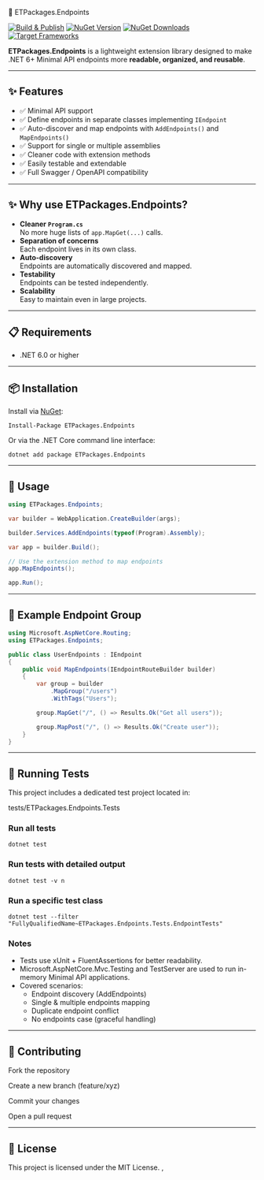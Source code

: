 ﻿﻿📌 ETPackages.Endpoints

[![Build & Publish](https://github.com/ET-NuGet-Packages/ETPackages.Endpoints/actions/workflows/nuget-publish.yml/badge.svg)](https://github.com/ET-NuGet-Packages/ETPackages.Endpoints/actions)
[![NuGet Version](https://img.shields.io/nuget/v/ETPackages.Endpoints.svg?logo=nuget)](https://www.nuget.org/packages/ETPackages.Endpoints/)
[![NuGet Downloads](https://img.shields.io/nuget/dt/ETPackages.Endpoints.svg)](https://www.nuget.org/packages/ETPackages.Endpoints/)
[![Target Frameworks](https://img.shields.io/badge/.NET-6%20%7C%207%20%7C%208%20%7C%209-blue?logo=dotnet)](https://dotnet.microsoft.com/)

**ETPackages.Endpoints** is a lightweight extension library designed to make .NET 6+ Minimal API endpoints more **readable, organized, and reusable**.

---

## ✨ Features
- ✅ Minimal API support  
- ✅ Define endpoints in separate classes implementing `IEndpoint`
- ✅ Auto-discover and map endpoints with `AddEndpoints()` and `MapEndpoints()`
- ✅ Support for single or multiple assemblies
- ✅ Cleaner code with extension methods  
- ✅ Easily testable and extendable
- ✅ Full Swagger / OpenAPI compatibility

---

## ✨ Why use ETPackages.Endpoints?

- **Cleaner `Program.cs`**  
  No more huge lists of `app.MapGet(...)` calls.
- **Separation of concerns**  
  Each endpoint lives in its own class.
- **Auto-discovery**  
  Endpoints are automatically discovered and mapped.
- **Testability**  
  Endpoints can be tested independently.
- **Scalability**  
  Easy to maintain even in large projects.

---

## 📋 Requirements

- .NET 6.0 or higher  

---

## 📦 Installation

Install via [NuGet](https://www.nuget.org/packages/ETPackages.Endpoints):

```dash
Install-Package ETPackages.Endpoints
```

Or via the .NET Core command line interface:

```dash
dotnet add package ETPackages.Endpoints
```

---

## 🚀 Usage

```csharp
using ETPackages.Endpoints;

var builder = WebApplication.CreateBuilder(args);

builder.Services.AddEndpoints(typeof(Program).Assembly);

var app = builder.Build();

// Use the extension method to map endpoints
app.MapEndpoints();

app.Run();

```

---

## 📂 Example Endpoint Group

```csharp
using Microsoft.AspNetCore.Routing;
using ETPackages.Endpoints;

public class UserEndpoints : IEndpoint
{
    public void MapEndpoints(IEndpointRouteBuilder builder)
    {
        var group = builder
            .MapGroup("/users")
            .WithTags("Users");

        group.MapGet("/", () => Results.Ok("Get all users"));

        group.MapPost("/", () => Results.Ok("Create user"));
    }
}

```

---

## 🧪 Running Tests

This project includes a dedicated test project located in:

tests/ETPackages.Endpoints.Tests

### Run all tests

```
dotnet test
```

### Run tests with detailed output

```
dotnet test -v n
```

### Run a specific test class

```
dotnet test --filter "FullyQualifiedName~ETPackages.Endpoints.Tests.EndpointTests"
```

### Notes

- Tests use xUnit + FluentAssertions for better readability.
- Microsoft.AspNetCore.Mvc.Testing and TestServer are used to run in-memory Minimal API applications.
- Covered scenarios:
    - Endpoint discovery (AddEndpoints)
    - Single & multiple endpoints mapping
    - Duplicate endpoint conflict
    - No endpoints case (graceful handling)

---

## 🤝 Contributing

Fork the repository

Create a new branch (feature/xyz)

Commit your changes

Open a pull request

---

## 📜 License

This project is licensed under the MIT License. ,